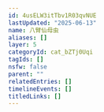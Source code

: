```yaml
---
id: 4usELW3itTbv1R03qvNUE
lastUpdated: "2025-06-13"
name: 八臂仙母虫
aliases: []
layer: 5
categoryId: cat_bZTj0Uqi
tagIds: []
nsfw: false
parent: ""
relatedEntries: []
timelineEvents: []
titledLinks: []
---
```


